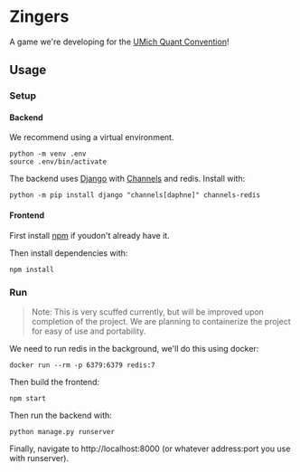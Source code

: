 # Zingers

A game we're developing for the [UMich Quant Convention](https://tradersatmichigan.github.io/convention/)!

## Usage

### Setup

#### Backend

We recommend using a virtual environment.

```shell
python -m venv .env
source .env/bin/activate
```

The backend uses [Django](https://www.djangoproject.com/) with
[Channels](https://channels.readthedocs.io/en/latest/index.html) and redis.
Install with:

```shell
python -m pip install django "channels[daphne]" channels-redis
```

#### Frontend

First install [npm](https://www.npmjs.com/) if youdon't already have it.

Then install dependencies with:

```shell
npm install
```

### Run

> Note: This is very scuffed currently, but will be improved upon completion of the project.
> We are planning to containerize the project for easy of use and portability.

We need to run redis in the background, we'll do this using docker:

```shell
docker run --rm -p 6379:6379 redis:7
```

Then build the frontend:

```shell
npm start
```

Then run the backend with:

```shell
python manage.py runserver
```

Finally, navigate to http://localhost:8000 (or whatever address:port you use with runserver).
